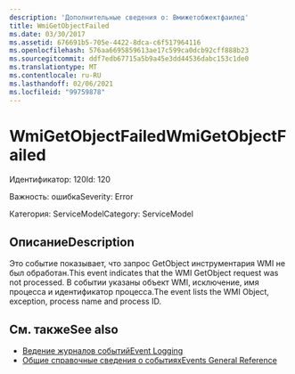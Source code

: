 ```yaml
---
description: 'Дополнительные сведения о: Вмижетобжектфаилед'
title: WmiGetObjectFailed
ms.date: 03/30/2017
ms.assetid: 676691b5-705e-4422-8dca-c6f517964116
ms.openlocfilehash: 576aa6695859613ae17c599ca0dcb92cff888b23
ms.sourcegitcommit: ddf7edb67715a5b9a45e3dd44536dabc153c1de0
ms.translationtype: MT
ms.contentlocale: ru-RU
ms.lasthandoff: 02/06/2021
ms.locfileid: "99759878"
---
```

# <a name="wmigetobjectfailed"></a><span data-ttu-id="372a8-103">WmiGetObjectFailed</span><span class="sxs-lookup"><span data-stu-id="372a8-103">WmiGetObjectFailed</span></span>

<span data-ttu-id="372a8-104">Идентификатор: 120</span><span class="sxs-lookup"><span data-stu-id="372a8-104">Id: 120</span></span>  
  
 <span data-ttu-id="372a8-105">Важность: ошибка</span><span class="sxs-lookup"><span data-stu-id="372a8-105">Severity: Error</span></span>  
  
 <span data-ttu-id="372a8-106">Категория: ServiceModel</span><span class="sxs-lookup"><span data-stu-id="372a8-106">Category: ServiceModel</span></span>  
  
## <a name="description"></a><span data-ttu-id="372a8-107">Описание</span><span class="sxs-lookup"><span data-stu-id="372a8-107">Description</span></span>  

 <span data-ttu-id="372a8-108">Это событие показывает, что запрос GetObject инструментария WMI не был обработан.</span><span class="sxs-lookup"><span data-stu-id="372a8-108">This event indicates that the WMI GetObject request was not processed.</span></span> <span data-ttu-id="372a8-109">В событии указаны объект WMI, исключение, имя процесса и идентификатор процесса.</span><span class="sxs-lookup"><span data-stu-id="372a8-109">The event lists the WMI Object, exception, process name and process ID.</span></span>  
  
## <a name="see-also"></a><span data-ttu-id="372a8-110">См. также</span><span class="sxs-lookup"><span data-stu-id="372a8-110">See also</span></span>

- [<span data-ttu-id="372a8-111">Ведение журналов событий</span><span class="sxs-lookup"><span data-stu-id="372a8-111">Event Logging</span></span>](index.md)
- [<span data-ttu-id="372a8-112">Общие справочные сведения о событиях</span><span class="sxs-lookup"><span data-stu-id="372a8-112">Events General Reference</span></span>](events-general-reference.md)
